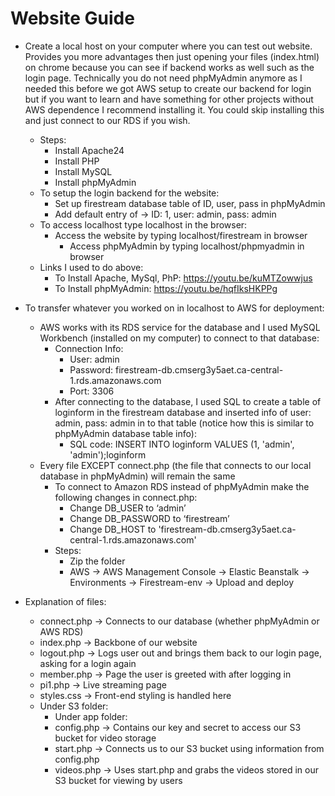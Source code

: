 # Website Guide
* Create a local host on your computer where you can test out website. Provides you more advantages then just opening your files (index.html) on chrome because you can see if backend works as well such as the login page. Technically you do not need phpMyAdmin anymore as I needed this before we got AWS setup to create our backend for login but if you want to learn and have something for other projects without AWS dependence I recommend installing it. You could skip installing this and just connect to our RDS if you wish.
  * Steps:
    * Install Apache24
    *	Install PHP
    *	Install MySQL
    *	Install phpMyAdmin
  * To setup the login backend for the website:
    * Set up firestream database table of ID, user, pass in phpMyAdmin
    * Add default entry of -> ID: 1, user: admin, pass: admin
  * To access localhost type localhost in the browser:
    * Access the website by typing localhost/firestream in browser
	  * Access phpMyAdmin by typing localhost/phpmyadmin in browser
  * Links I used to do above:
    * To Install Apache, MySql, PhP: https://youtu.be/kuMTZowwjus 
    * To Install phpMyAdmin: https://youtu.be/hqfIksHKPPg

* To transfer whatever you worked on in localhost to AWS for deployment:
  * AWS works with its RDS service for the database and I used MySQL Workbench (installed on my computer) to connect to that database:
    * Connection Info:
      * User: admin
      * Password: firestream-db.cmserg3y5aet.ca-central-1.rds.amazonaws.com
      * Port: 3306
    * After connecting to the database, I used SQL to create a table of loginform in the firestream database and inserted info of user: admin, pass: admin in to that table (notice how this is similar to phpMyAdmin database table info):
      * SQL code: INSERT INTO loginform VALUES
		  (1, 'admin', 'admin');loginform
  * Every file EXCEPT connect.php (the file that connects to our local database in phpMyAdmin) will remain the same
    * To connect to Amazon RDS instead of phpMyAdmin make the following changes in connect.php:
      * Change DB_USER to ‘admin’ 
      * Change DB_PASSWORD to ‘firestream’
      * Change DB_HOST to 'firestream-db.cmserg3y5aet.ca-central-1.rds.amazonaws.com'
    * Steps:
      * Zip the folder
      * AWS -> AWS Management Console -> Elastic Beanstalk -> Environments -> Firestream-env -> Upload and deploy
      
* Explanation of files:
  * connect.php -> Connects to our database (whether phpMyAdmin or AWS RDS)
  *	index.php -> Backbone of our website
  *	logout.php -> Logs user out and brings them back to our login page, asking for a login again
  *	member.php -> Page the user is greeted with after logging in
  *	pi1.php -> Live streaming page
  *	styles.css -> Front-end styling is handled here
  *	Under S3 folder:
    *	Under app folder:
      *	config.php -> Contains our key and secret to access our S3 bucket for video storage
      *	start.php -> Connects us to our S3 bucket using information from config.php
    *	videos.php -> Uses start.php and grabs the videos stored in our S3 bucket for viewing by users


